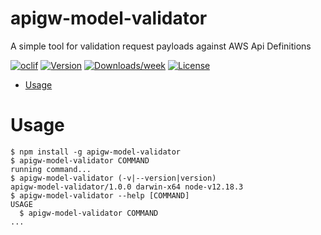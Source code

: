 apigw-model-validator
=====================

A simple tool for validation request payloads against AWS Api Definitions

[![oclif](https://img.shields.io/badge/cli-oclif-brightgreen.svg)](https://oclif.io)
[![Version](https://img.shields.io/npm/v/apigw-model-validator.svg)](https://npmjs.org/package/apigw-model-validator)
[![Downloads/week](https://img.shields.io/npm/dw/apigw-model-validator.svg)](https://npmjs.org/package/apigw-model-validator)
[![License](https://img.shields.io/npm/l/apigw-model-validator.svg)](https://github.com/andylockran/apigw-model-validator/blob/master/package.json)

<!-- toc -->
* [Usage](#usage)
<!-- tocstop -->
# Usage
<!-- usage -->
```sh-session
$ npm install -g apigw-model-validator
$ apigw-model-validator COMMAND
running command...
$ apigw-model-validator (-v|--version|version)
apigw-model-validator/1.0.0 darwin-x64 node-v12.18.3
$ apigw-model-validator --help [COMMAND]
USAGE
  $ apigw-model-validator COMMAND
...
```
<!-- usagestop -->
